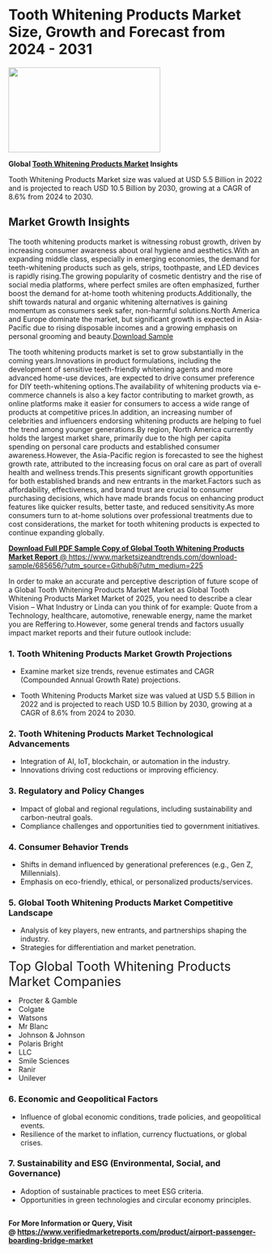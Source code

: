<H1>Tooth Whitening Products Market Size, Growth and Forecast from 2024 - 2031</H1><img class="aligncenter size-medium wp-image-584254" src="https://thirdeyenews.in/wp-content/uploads/2024/09/Global-Market-Research-300x168.jpeg" alt="" width="300" height="168" /><p><strong>Global&nbsp;<a href="https://www.marketsizeandtrends.com/download-sample/685656/?utm_source=Github8j?utm_medium=225">Tooth Whitening Products Market</a> Insights</strong></p><p>Tooth Whitening Products Market size was valued at USD 5.5 Billion in 2022 and is projected to reach USD 10.5 Billion by 2030, growing at a CAGR of 8.6% from 2024 to 2030.</p><p><h2>Market Growth Insights</h2> <p>The tooth whitening products market is witnessing robust growth, driven by increasing consumer awareness about oral hygiene and aesthetics.With an expanding middle class, especially in emerging economies, the demand for teeth-whitening products such as gels, strips, toothpaste, and LED devices is rapidly rising.The growing popularity of cosmetic dentistry and the rise of social media platforms, where perfect smiles are often emphasized, further boost the demand for at-home tooth whitening products.Additionally, the shift towards natural and organic whitening alternatives is gaining momentum as consumers seek safer, non-harmful solutions.North America and Europe dominate the market, but significant growth is expected in Asia-Pacific due to rising disposable incomes and a growing emphasis on personal grooming and beauty.<a href="#">Download Sample</a></p> <p>The tooth whitening products market is set to grow substantially in the coming years.Innovations in product formulations, including the development of sensitive teeth-friendly whitening agents and more advanced home-use devices, are expected to drive consumer preference for DIY teeth-whitening options.The availability of whitening products via e-commerce channels is also a key factor contributing to market growth, as online platforms make it easier for consumers to access a wide range of products at competitive prices.In addition, an increasing number of celebrities and influencers endorsing whitening products are helping to fuel the trend among younger generations.By region, North America currently holds the largest market share, primarily due to the high per capita spending on personal care products and established consumer awareness.However, the Asia-Pacific region is forecasted to see the highest growth rate, attributed to the increasing focus on oral care as part of overall health and wellness trends.This presents significant growth opportunities for both established brands and new entrants in the market.Factors such as affordability, effectiveness, and brand trust are crucial to consumer purchasing decisions, which have made brands focus on enhancing product features like quicker results, better taste, and reduced sensitivity.As more consumers turn to at-home solutions over professional treatments due to cost considerations, the market for tooth whitening products is expected to continue expanding globally.<a href="#"></p><p><span class=""><strong>Download Full PDF Sample Copy of Global Tooth Whitening Products Market Report</strong> @ <a href="https://www.marketsizeandtrends.com/download-sample/685656/?utm_source=Github8j?utm_medium=225" target="_blank">https://www.marketsizeandtrends.com/download-sample/685656/?utm_source=Github8j?utm_medium=225</a></span></p><p>In order to make an accurate and perceptive description of future scope of a Global&nbsp;Tooth Whitening Products Market Market as Global&nbsp;Tooth Whitening Products Market Market of 2025, you need to describe a clear Vision &ndash; What Industry or Linda can you think of for example: Quote from a Technology, healthcare, automotive, renewable energy, name the market you are Reffering to.However, some general trends and factors usually impact market reports and their future outlook include:</p><h3>1.&nbsp;<strong>Tooth Whitening Products Market Growth Projections</strong></h3><ul><li>Examine market size trends, revenue estimates and CAGR (Compounded Annual Growth Rate) projections.</li><li><p>Tooth Whitening Products Market size was valued at USD 5.5 Billion in 2022 and is projected to reach USD 10.5 Billion by 2030, growing at a CAGR of 8.6% from 2024 to 2030.</p></li></ul><h3>2.&nbsp;<strong>Tooth Whitening Products Market Technological Advancements</strong></h3><ul><li>Integration of AI, IoT, blockchain, or automation in the industry.</li><li>Innovations driving cost reductions or improving efficiency.</li></ul><h3>3.&nbsp;<strong>Regulatory and Policy Changes</strong></h3><ul><li>Impact of global and regional regulations, including sustainability and carbon-neutral goals.</li><li>Compliance challenges and opportunities tied to government initiatives.</li></ul><h3>4.&nbsp;<strong>Consumer Behavior Trends</strong></h3><ul><li>Shifts in demand influenced by generational preferences (e.g., Gen Z, Millennials).</li><li>Emphasis on eco-friendly, ethical, or personalized products/services.</li></ul><h3>5.&nbsp;<strong>Global Tooth Whitening Products Market Competitive Landscape</strong></h3><ul><li>Analysis of key players, new entrants, and partnerships shaping the industry.</li><li>Strategies for differentiation and market penetration.</li></ul><p data-pm-slice="1 1 []"><span style="color: inherit; font-family: inherit; font-size: 25px;">Top Global Tooth Whitening Products Market Companies</span></p><div class="" data-test-id=""><p><li>Procter & Gamble</li><li> Colgate</li><li> Watsons</li><li> Mr Blanc</li><li> Johnson & Johnson</li><li> Polaris Bright</li><li> LLC</li><li> Smile Sciences</li><li> Ranir</li><li> Unilever</li></p></div><h3>6.&nbsp;<strong>Economic and Geopolitical Factors</strong></h3><ul><li>Influence of global economic conditions, trade policies, and geopolitical events.</li><li>Resilience of the market to inflation, currency fluctuations, or global crises.</li></ul><h3>7.&nbsp;<strong>Sustainability and ESG (Environmental, Social, and Governance)</strong></h3><ul><li>Adoption of sustainable practices to meet ESG criteria.</li><li>Opportunities in green technologies and circular economy principles.</li></ul><h2><strong style="font-size: 14px;">For More Information or Query, Visit @&nbsp;</strong><a style="background-color: #ffffff; font-size: 14px;" href="https://www.marketsizeandtrends.com/report/tooth-whitening-products-market/" target="_blank">https://www.verifiedmarketreports.com/product/airport-passenger-boarding-bridge-market</a></h2>